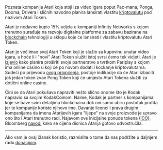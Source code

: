 Poznata kompanija Atari koja stoji iza video igara poput Pac-mana, Ponga, Dooma, Drivera i sličnih navodno planira lansirati vlastitu [kriptovalutu][cc] pod nazivom Atari Token.

Atari je nedavno kupio 15% udjela u kompaniji Infinity Networks s kojom trenutno surađuje na razvoju digitalne platforme za zabavu bazirane na [blockchain][bc] tehnologiji u sklopu koje će lansirati i vlastitu kriptovalutu Atari Token. 

Atari je već imao svoj Atari Token koji je služio sa kupovinu unutar video igara, a hoće li i "novi" Atari Token služiti istoj svrsi ćemo tek vidjeti. Atari je [izjavio][link] kako planira proširiti svoje partnerstvo s tvrtkom Pariplay s kojom ima online casino u koji će po novom dodati i kockanje kriptovalutama. Sudeći po prijevodu [ovog priopćenja][link], postoje indikacije da će Atari izbaciti još jedan token zvan Pong Token koji će umjesto Atari Tokena služiti za dotični online casino.

Čini se da Atari pokušava napraviti nešto slično onome što je Kodak napravio sa svojim KodakCoinom. Naime, Kodak je partner s kompanijama koje se bave svim detaljima blockchaina dok oni samo ubiru postotak profita jer te kompanije koriste njihovo ime. Davanje licenci i prava drugim kompanijama da imena Atarijevih igara  "lijepe" na svoje proizvode je upravo ono što i Atari trenutno radi. Najavom ove inicijalne ponude tokena ([ICO][ico]), Bloomberg [navodi][izjava] kako se cijena dionica Atarija gotovo udvostručila.

---

Ako vam je ovaj članak koristio, razmislite o tome da nas podržite u daljnjem radu [donacijom][donate].

[donate]: https://bitfalls.com/hr/donate
[ico]: https://bitfalls.com/hr/glossary/#ico
[izjava]: https://www.bloomberg.com/news/articles/2018-02-15/pac-man-video-game-maker-atari-is-now-a-cryptocurrency-play
[link]: http://inpublic.globenewswire.com/releaseDetails.faces?rId=2167183
[cc]: https://bitfalls.com/hr/2017/08/20/cryptocurrency/
[bc]: https://bitfalls.com/hr/2017/08/20/blockchain-explained-blockchain-works/

